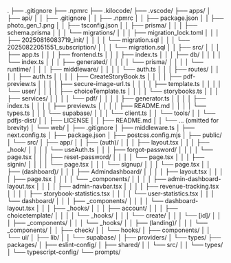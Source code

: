 .
├── .gitignore
├── .npmrc
├── .kilocode/
├── .vscode/
├── apps/
│   ├── api/
│   │   ├── .gitignore
│   │   ├── .npmrc
│   │   ├── package.json
│   │   ├── photo_gen_1.png
│   │   ├── tsconfig.json
│   │   ├── prisma/
│   │   │   ├── schema.prisma
│   │   │   └── migrations/
│   │   │       ├── migration_lock.toml
│   │   │       ├── 20250816083719_init/
│   │   │       │   └── migration.sql
│   │   │       └── 20250822051551_subscription/
│   │   │           └── migration.sql
│   │   ├── src/
│   │   │   ├── app.ts
│   │   │   ├── frontend.ts
│   │   │   ├── index.ts
│   │   │   ├── db/
│   │   │   │   └── index.ts
│   │   │   ├── generated/
│   │   │   │   └── prisma/
│   │   │   │       └── runtime/
│   │   │   ├── middleware/
│   │   │   │   └── auth.ts
│   │   │   ├── routes/
│   │   │   │   ├── auth.ts
│   │   │   │   ├── CreateStoryBook.ts
│   │   │   │   ├── pdf-preview.ts
│   │   │   │   ├── secure-image-url.ts
│   │   │   │   ├── template.ts
│   │   │   │   └── user/
│   │   │   │       ├── choiceTemplate.ts
│   │   │   │       └── storybooks.ts
│   │   │   ├── services/
│   │   │   │   └── pdf/
│   │   │   │       ├── generator.ts
│   │   │   │       ├── index.ts
│   │   │   │       ├── preview.ts
│   │   │   │       ├── README.md
│   │   │   │       └── types.ts
│   │   │   └── supabase/
│   │   │       └── client.ts
│   │   └── tools/
│   │       └── pdfjs-dist/
│   │           ├── LICENSE
│   │           ├── README.md
│   │           └── ... (omitted for brevity)
│   └── web/
│       ├── .gitignore
│       ├── middleware.ts
│       ├── next.config.ts
│       ├── package.json
│       ├── postcss.config.mjs
│       ├── public/
│       └── src/
│           ├── app/
│           │   ├── (auth)/
│           │   │   ├── layout.tsx
│           │   │   ├── _hook/
│           │   │   │   └── useAuth.ts
│           │   │   ├── forgot-password/
│           │   │   │   └── page.tsx
│           │   │   ├── reset-password/
│           │   │   │   └── page.tsx
│           │   │   ├── signin/
│           │   │   │   └── page.tsx
│           │   │   └── signup/
│           │   │       └── page.tsx
│           │   ├── (dashboard)/
│           │   │   ├── Admindashboard/
│           │   │   │   ├── layout.tsx
│           │   │   │   ├── page.tsx
│           │   │   │   └── _components/
│           │   │   │       ├── admin-dashboard-layout.tsx
│           │   │   │       ├── admin-navbar.tsx
│           │   │   │       ├── revenue-tracking.tsx
│           │   │   │       ├── storybook-statistics.tsx
│           │   │   │       └── user-statistics.tsx
│           │   │   └── dashboard/
│           │   │       ├── _components/
│           │   │       │   └── dashboard-layout.tsx
│           │   │       ├── _hooks/
│           │   │       ├── account/
│           │   │       ├── choicetemplate/
│           │   │       │   └── _hooks/
│           │   │       └── create/
│           │   │           └── [id]/
│           │   │               ├── _components/
│           │   │               └── _hooks/
│           │   ├── (landing)/
│           │   │   └── _components/
│           │   ├── check/
│           │   └── hooks/
│           ├── components/
│           │   └── ui/
│           ├── lib/
│           │   └── supabase/
│           ├── providers/
│           └── types/
├── packages/
│   ├── eslint-config/
│   ├── shared/
│   │   └── src/
│   │       └── types/
│   └── typescript-config/
└── prompts/
